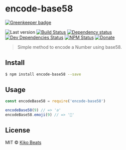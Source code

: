 # encode-base58

[![Greenkeeper badge](https://badges.greenkeeper.io/Kikobeats/encode-base58.svg)](https://greenkeeper.io/)

![Last version](https://img.shields.io/github/tag/Kikobeats/encode-base58.svg?style=flat-square)
[![Build Status](http://img.shields.io/travis/Kikobeats/encode-base58/master.svg?style=flat-square)](https://travis-ci.org/Kikobeats/encode-base58)
[![Dependency status](http://img.shields.io/david/Kikobeats/encode-base58.svg?style=flat-square)](https://david-dm.org/Kikobeats/encode-base58)
[![Dev Dependencies Status](http://img.shields.io/david/dev/Kikobeats/encode-base58.svg?style=flat-square)](https://david-dm.org/Kikobeats/encode-base58#info=devDependencies)
[![NPM Status](http://img.shields.io/npm/dm/encode-base58.svg?style=flat-square)](https://www.npmjs.org/package/encode-base58)
[![Donate](https://img.shields.io/badge/donate-paypal-blue.svg?style=flat-square)](https://paypal.me/Kikobeats)

> Simple method to encode a Number using base58.

## Install

```bash
$ npm install encode-base58 --save
```

## Usage

```js
const encodeBase58 = require('encode-base58')

encodeBase58(9) // => 'a'
encodeBase58.emoji(9) // => '🔆'
```

## License

MIT © [Kiko Beats](http://kikobeats.com)
